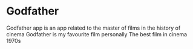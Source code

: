 # Godfather
Godfather app is an app related to the master of films in the history of cinema 
Godfather is my favourite film personally
The best film in cinema 1970s
